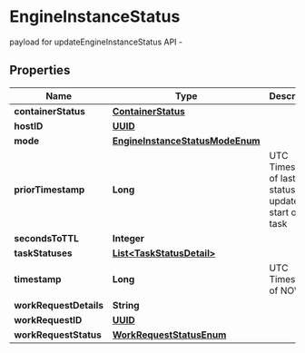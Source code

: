 

# EngineInstanceStatus

payload for updateEngineInstanceStatus API -
## Properties

Name | Type | Description | Notes
------------ | ------------- | ------------- | -------------
**containerStatus** | [**ContainerStatus**](ContainerStatus.md) |  |  [optional]
**hostID** | [**UUID**](UUID.md) |  |  [optional]
**mode** | [**EngineInstanceStatusModeEnum**](EngineInstanceStatusModeEnum.md) |  |  [optional]
**priorTimestamp** | **Long** | UTC Timestamp of last status update or start of new task |  [optional]
**secondsToTTL** | **Integer** |  |  [optional]
**taskStatuses** | [**List&lt;TaskStatusDetail&gt;**](TaskStatusDetail.md) |  |  [optional]
**timestamp** | **Long** | UTC Timestamp of NOW() |  [optional]
**workRequestDetails** | **String** |  |  [optional]
**workRequestID** | [**UUID**](UUID.md) |  |  [optional]
**workRequestStatus** | [**WorkRequestStatusEnum**](WorkRequestStatusEnum.md) |  |  [optional]



